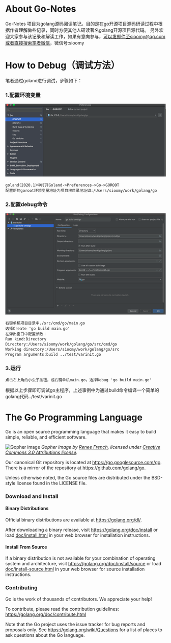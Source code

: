 # About Go-Notes

Go-Notes 项目为golang源码阅读笔记。目的是在go开源项目源码研读过程中根据作者理解做些记录，同时方便其他人研读著名golang开源项目源代码。
另外欢迎大家参与该记录和解读工作，如果有意向参与，可以发邮件至sioomy@qq.com或者直接搜索笔者微信，微信号:sioomy

# How to Debug（调试方法）

笔者通过goland进行调试，步骤如下：


### 1.配置环境变量
![image](doc/debugging_with_goland.png)
```
goland(2020.1)中打开Goland->Preferences->Go->GOROOT
配置新的goroot环境变量地址为项目根目录地址如:/Users/sioomy/work/golang/go
```
### 2.配置debug命令
![image](doc/debug_with_goland2.png)
```
右键单机项目目录中./src/cmd/go/main.go
选择Create 'go build main.go'
在弹出窗口中配置参数：
Run kind:Directory
Directory:/Users/sioomy/work/golang/go/src/cmd/go
Working directory:/Users/sioomy/work/golang/go/src
Program arguments:build ../test/varinit.go
```
### 3.运行
```
点击右上角的小虫子按钮，或右键单机main.go，选择Debug 'go build main.go'
```
根据以上步骤即可调试go主程序，上述事例中为通过build命令编译一个简单的golang代码../test/varinit.go

# The Go Programming Language

Go is an open source programming language that makes it easy to build simple,
reliable, and efficient software.

![Gopher image](doc/gopher/fiveyears.jpg)
*Gopher image by [Renee French][rf], licensed under [Creative Commons 3.0 Attributions license][cc3-by].*

Our canonical Git repository is located at https://go.googlesource.com/go.
There is a mirror of the repository at https://github.com/golang/go.

Unless otherwise noted, the Go source files are distributed under the
BSD-style license found in the LICENSE file.

### Download and Install

#### Binary Distributions

Official binary distributions are available at https://golang.org/dl/.

After downloading a binary release, visit https://golang.org/doc/install
or load [doc/install.html](./doc/install.html) in your web browser for installation
instructions.

#### Install From Source

If a binary distribution is not available for your combination of
operating system and architecture, visit
https://golang.org/doc/install/source or load [doc/install-source.html](./doc/install-source.html)
in your web browser for source installation instructions.

### Contributing

Go is the work of thousands of contributors. We appreciate your help!

To contribute, please read the contribution guidelines:
	https://golang.org/doc/contribute.html

Note that the Go project uses the issue tracker for bug reports and
proposals only. See https://golang.org/wiki/Questions for a list of
places to ask questions about the Go language.

[rf]: https://reneefrench.blogspot.com/
[cc3-by]: https://creativecommons.org/licenses/by/3.0/
